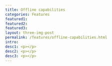 ```yaml
---
title: Offline capabilities
categories: Features
featured1:
featured2:
featured3:
layout: three-img-post
permalink: /features/offline-capabilities.html
intro:
desc1: <p></p>
desc2: <p></p>
desc3: <p></p>
---
```

